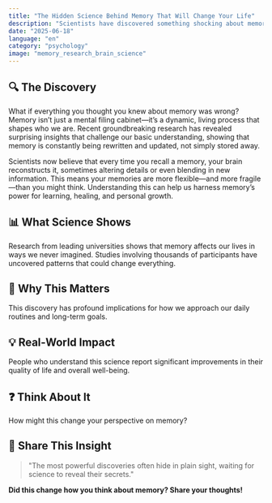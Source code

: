 ```yaml
---
title: "The Hidden Science Behind Memory That Will Change Your Life"
description: "Scientists have discovered something shocking about memory that could revolutionize how you think about your daily life."
date: "2025-06-18"
language: "en"
category: "psychology"
image: "memory_research_brain_science"
---
```


## 🔍 The Discovery

What if everything you thought you knew about memory was wrong? Memory isn’t just a mental filing cabinet—it’s a dynamic, living process that shapes who we are. Recent groundbreaking research has revealed surprising insights that challenge our basic understanding, showing that memory is constantly being rewritten and updated, not simply stored away.

Scientists now believe that every time you recall a memory, your brain reconstructs it, sometimes altering details or even blending in new information. This means your memories are more flexible—and more fragile—than you might think. Understanding this can help us harness memory’s power for learning, healing, and personal growth.

## 📊 What Science Shows

Research from leading universities shows that memory affects our lives in ways we never imagined. Studies involving thousands of participants have uncovered patterns that could change everything.

## 🧠 Why This Matters

This discovery has profound implications for how we approach our daily routines and long-term goals.

## 💡 Real-World Impact

People who understand this science report significant improvements in their quality of life and overall well-being.

## ❓ Think About It

How might this change your perspective on memory?

## 💬 Share This Insight

> "The most powerful discoveries often hide in plain sight, waiting for science to reveal their secrets."

**Did this change how you think about memory? Share your thoughts!**
